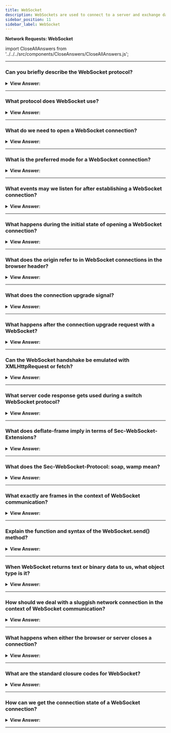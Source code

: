 ```yaml
---
title: WebSocket
description: WebSockets are used to connect to a server and exchange data. It is a standard protocol for real-time communication.
sidebar_position: 11
sidebar_label: WebSocket
---
```


**Network Requests: WebSocket**

import CloseAllAnswers from '../../../src/components/CloseAnswers/CloseAllAnswers.js';

<CloseAllAnswers />

---

### Can you briefly describe the WebSocket protocol?

<details>
  <summary><strong>View Answer:</strong></summary>
  <div>
  <div><strong>Interview Response:</strong> The WebSocket protocol, described in the RFC 6455, provides a way to exchange data between browser and server via a persistent connection. The data can be passed in both directions as “packets”, without breaking the connection and additional HTTP-requests. WebSocket is especially great for services that require continuous data exchange, e.g., online games and real-time trading systems.
    </div>
  </div>
</details>

---

### What protocol does WebSocket use?

<details>
  <summary><strong>View Answer:</strong></summary>
  <div>
  <div><strong>Interview Response:</strong> WebSocket employs HTTP as the initial transport mechanism but maintains the TCP connection open after the HTTP answer is received, allowing it to get used in the transfer of messages between client and server.
    </div>
  </div>
</details>

---

### What do we need to open a WebSocket connection?

<details>
  <summary><strong>View Answer:</strong></summary>
  <div>
  <div><strong>Interview Response:</strong> To open a WebSocket connection, we need to create a new WebSocket using the special protocol ws in the URL. There is also encrypted wss:// protocol, like HTTPS for WebSockets.
    </div><br />
    <strong>Syntax: </strong> let socket = new WebSocket("ws://javascript.info");<br /><br />
  </div>
</details>

---

### What is the preferred mode for a WebSocket connection?

<details>
  <summary><strong>View Answer:</strong></summary>
  <div>
  <div><strong>Interview Response:</strong> The wss:// protocol is not only encrypted but also more reliable. That is because ws:// data is not encrypted, visible to any intermediary. Old proxy servers do not know about WebSocket, and they may see “strange” headers and abort the connection. On the other hand, wss:// is WebSocket over TLS (same as HTTPS is HTTP over TLS), the transport security layer encrypts the data at the sender and decrypts it at the receiver. So, data packets get passed through encrypted proxies, and they cannot see what is inside and let them through.
    </div>
  </div>
</details>

---

### What events may we listen for after establishing a WebSocket connection?

<details>
  <summary><strong>View Answer:</strong></summary>
  <div>
  <div><strong>Interview Response:</strong> After the socket is constructed, we may listen for events on it. The events are as follows: open, message, error, and closing. When the connection is established, the event listener is invoked during the open event. When a message is received from the server, the message event is triggered. When an error occurs, the error event is triggered, and when the connection is closed, the closure event is triggered. If we want to send something, we may use socket.send(data).
    </div><br />
  <div><strong className="codeExample">Code Example:</strong><br /><br />

  <div></div>

```js
let socket = new WebSocket(
  'wss://javascript.info/article/websocket/demo/hello'
);

socket.onopen = function (e) {
  alert('[open] Connection established');
  alert('Sending to server');
  socket.send('My name is John');
};

socket.onmessage = function (event) {
  alert(`[message] Data received from server: ${event.data}`);
};

socket.onclose = function (event) {
  if (event.wasClean) {
    alert(
      `[close] Connection closed cleanly, code=${event.code} reason=${event.reason}`
    );
  } else {
    // e.g. server process killed or network down
    // event.code is usually 1006 in this case
    alert('[close] Connection died');
  }
};

socket.onerror = function (error) {
  alert(`[error] ${error.message}`);
};
```

  </div>
  </div>
</details>

---

### What happens during the initial state of opening a WebSocket connection?

<details>
  <summary><strong>View Answer:</strong></summary>
  <div>
  <div><strong>Interview Response:</strong> When a new WebSocket(URL) gets created, it starts connecting immediately. During the connection, the browser (using headers) asks the server: “Do you support WebSocket?” And if the server replies “yes”, then the talk continues in WebSocket protocol. At this point, we are using the WebSocket protocol to communicate with the server. The preliminary order is the request (a question), response (the answer), and the WebSocket interactive (active conversation).
    </div><br />
  <div><strong className="codeExample">Code Example:</strong> of browser headers for request made by new WebSocket<br /><br />

  <div></div>

```js
GET /chat
Host: javascript.info
Origin: https://javascript.info
Connection: Upgrade
Upgrade: websocket
Sec-WebSocket-Key: Iv8io/9s+lYFgZWcXczP8Q==
Sec-WebSocket-Version: 13
```

  </div>
  </div>
</details>

---

### What does the origin refer to in WebSocket connections in the browser header?

<details>
  <summary><strong>View Answer:</strong></summary>
  <div>
  <div><strong>Interview Response:</strong> WebSocket objects are cross-origin by nature, and there are no special headers or other limitations. Old servers cannot handle WebSockets anyway, so there are no compatibility issues. But the Origin header is essential, as it allows the server to decide whether to talk WebSocket with this website.
    </div>
  </div>
</details>

---

### What does the connection upgrade signal?

<details>
  <summary><strong>View Answer:</strong></summary>
  <div>
  <div><strong>Interview Response:</strong> The connection upgrade signals that the client would like to change the protocol.
    </div>
  </div>
</details>

---

### What happens after the connection upgrade request with a WebSocket?

<details>
  <summary><strong>View Answer:</strong></summary>
  <div>
  <div><strong>Interview Response:</strong> After the connect upgrade request is initialized and approved, the requested protocol is “WebSocket”. At that point, a random browser-generated key for security and returned. Additionally, the current WebSocket version is presented and returned in the response.
    </div>
  </div>
</details>

---

### Can the WebSocket handshake be emulated with XMLHttpRequest or fetch?

<details>
  <summary><strong>View Answer:</strong></summary>
  <div>
  <div><strong>Interview Response:</strong> No, we cannot use XMLHttpRequest or fetch to make this kind of HTTP request because JavaScript cannot set these headers.
    </div>
  </div>
</details>

---

### What server code response gets used during a switch WebSocket protocol?

<details>
  <summary><strong>View Answer:</strong></summary>
  <div>
  <div><strong>Interview Response:</strong> If the server agrees to switch to WebSocket, it should send a code 101 response. After the browser and server have reached an agreement, data gets sent using the WebSocket protocol from that point forward.
    </div><br />
  <div><strong className="codeExample">Code Example:</strong><br /><br />

  <div></div>

```js
101 Switching Protocols
Upgrade: websocket
Connection: Upgrade
Sec-WebSocket-Accept: hsBlbuDTkk24srzEOTBUlZAlC2g=
```

  </div>
  </div>
</details>

---

### What does deflate-frame imply in terms of Sec-WebSocket-Extensions?

<details>
  <summary><strong>View Answer:</strong></summary>
  <div>
  <div><strong>Interview Response:</strong> The "deflate-frame" token gets used in the "Sec-WebSocket-Extensions" header; deflate-frame means that the browser supports data compression. Using DEFLATE, this extension compresses the "Application data" part of WebSocket data frames. The simplest "Sec-WebSocket-Extensions" header in the client's opening handshake to request per-frame DEFLATE extension is the following: “Sec-WebSocket-Extensions: deflate-frame”. The most straightforward header from the server to accept this extension is the same.
    </div>
  </div>
</details>

---

### What does the Sec-WebSocket-Protocol: soap, wamp mean?

<details>
  <summary><strong>View Answer:</strong></summary>
  <div>
  <div><strong>Interview Response:</strong> Sec-WebSocket-Protocol: soap, wamp means that we would like to transfer not just any data, but the data in SOAP or WAMP (“The WebSocket Application Messaging Protocol”) protocols. WebSocket subprotocols register in the IANA catalog. So, this header describes the data formats that we are getting to use. This optional header gets set using the second parameter of the new WebSocket. That is the array of subprotocols, e.g., if we would like to use SOAP or WAMP. The server should respond with a list of protocols and extensions that it agrees to use.
    </div><br />
  <div><strong className="codeExample">Syntax Example:</strong><br /><br />

  <div></div>

```html
<script>
  let socket = new WebSocket('wss://javascript.info/chat', ['soap', 'wamp']);
</script>
```

  </div><br />
  <div><strong className="codeExample">Request:</strong><br /><br />

  <div></div>

```js
GET /chat
Host: javascript.info
Upgrade: websocket
Connection: Upgrade
Origin: https://javascript.info
Sec-WebSocket-Key: Iv8io/9s+lYFgZWcXczP8Q==
Sec-WebSocket-Version: 13
Sec-WebSocket-Extensions: deflate-frame
Sec-WebSocket-Protocol: soap, wamp
```

  </div><br />
  <div><strong className="codeExample">Response:</strong><br /><br />

  <div></div>

```js
101 Switching Protocols
Upgrade: websocket
Connection: Upgrade
Sec-WebSocket-Accept: hsBlbuDTkk24srzEOTBUlZAlC2g=
Sec-WebSocket-Extensions: deflate-frame
Sec-WebSocket-Protocol: soap
```

  </div>
  </div>
</details>

---

### What exactly are frames in the context of WebSocket communication?

<details>
  <summary><strong>View Answer:</strong></summary>
  <div>
  <div><strong>Interview Response:</strong> WebSocket communication consists of “frames” or data fragments that can be sent from either side and can be of several kinds, including text, binary data, ping/pong, and “connect” close frames. The text frame contains text data that parties send to each other. Binary data frames contain binary data that parties send back and forth. Ping Pong frames get used for checking the connection sent from the server. The browser responds to these automatically. After the handshake, either the client or the server can choose to send a ping to the other party. When the ping is received, the recipient must send back a pong as soon as possible. You can use this to make sure that the client is still connected. The connect close frame is either a server or client initiating the closing handshake. Several more get included in this group, but these are the most common. In the browser, we directly work only with text or binary frames.
    </div>
  </div>
</details>

---

### Explain the function and syntax of the WebSocket.send() method?

<details>
  <summary><strong>View Answer:</strong></summary>
  <div>
  <div><strong>Interview Response:</strong> The WebSocket .send() method can send text or binary data. A call socket.send(body) allows the body in string or a binary format, including Blob and ArrayBuffer. No settings are required; we can send it out in any format.
    </div>
  </div>
</details>

---

### When WebSocket returns text or binary data to us, what object type is it?

<details>
  <summary><strong>View Answer:</strong></summary>
  <div>
  <div><strong>Interview Response:</strong> The text is always sent as a string when receiving data. We can use the Blob or ArrayBuffer formats for binary data, and the socket determines that. Because the binaryType attribute is set to "blob" by default, binary data represents as Blob objects. Blob is a high-level binary object that integrates seamlessly with &#8249;a&#8250;, &#8249;img&#8250;, and other tags; thus, it's a reasonable default. However, we may modify it to "arraybuffer" for binary processing to access individual data bytes.
    </div><br />
  <div><strong className="codeExample">Code Example:</strong><br /><br />

  <div></div>

```js
socket.binaryType = 'arraybuffer';
socket.onmessage = (event) => {
  // event.data is either a string (if text) or arraybuffer (if binary)
};
```

  </div>
  </div>
</details>

---

### How should we deal with a sluggish network connection in the context of WebSocket communication?

<details>
  <summary><strong>View Answer:</strong></summary>
  <div>
  <div><strong>Interview Response:</strong> We can call socket.send(data) again and again. But the data buffers (stored) in memory and gets sent out only as fast as network speed allows. The socket.bufferedAmount property stores how many bytes remain buffered, waiting to get sent over the network. We can examine it to see whether the socket is available for transmission. We have to set an interval, check the buffered amount, and re-initiate a call for more data.
    </div><br />
  <div><strong className="codeExample">Code Example:</strong><br /><br />

  <div></div>

```js
// every 100ms examine the socket and send more data
// only if all the existing data was sent out
setInterval(() => {
  if (socket.bufferedAmount == 0) {
    socket.send(moreData());
  }
}, 100);
```

  </div>
  </div>
</details>

---

### What happens when either the browser or server closes a connection?

<details>
  <summary><strong>View Answer:</strong></summary>
  <div>
  <div><strong>Interview Response:</strong> Normally, when a party wants to close the connection (both browser and server have equal rights), they send a “connection close frame” with a numeric code and a textual reason. We can explicitly close it from the browser using socket.close(). The code is a unique WebSocket closing code, and this is optional. The reason is a string that describes the reason for closing; also, optional. Then the other party in the close event handler gets the code and the reason.
    </div><br />
  <div><strong className="codeExample">Code Example:</strong><br /><br />

<strong>Syntax: </strong> socket.close([code], [reason]);<br /><br />

  <div></div>

```js
// closing party:
socket.close(1000, 'Work complete');

// the other party
socket.onclose = (event) => {
  // event.code === 1000
  // event.reason === "Work complete"
  // event.wasClean === true (clean close)
};
```

  </div>
  </div>
</details>

---

### What are the standard closure codes for WebSocket?

<details>
  <summary><strong>View Answer:</strong></summary>
  <div>
  <div><strong>Interview Response:</strong> 1000 and 1006 are the most common WebSocket closing codes. Code 1000 is the standard default closure; the connection gets completed for whatever reason it got formed. Code 1006 is an abnormal closure; it signals that a connection was closed improperly (without sending a close frame) when a status code got anticipated. WebSocket codes are similar to HTTP codes, although not the same. Any codes less than 1000, in particular, are reserved; attempting to set such a value result in a error.
    </div><br />
  <div><strong className="codeExample">Code Example:</strong><br /><br />

  <div></div>

```js
// in case connection is broken
socket.onclose = (event) => {
  // event.code === 1006
  // event.reason === ""
  // event.wasClean === false (no closing frame)
};
```

  </div>
  </div>
</details>

---

### How can we get the connection state of a WebSocket connection?

<details>
  <summary><strong>View Answer:</strong></summary>
  <div>
  <div><strong>Interview Response:</strong> To get the connection state, we must use socket.readyState property to get the unsigned short values. The unsigned short values include connecting (0), open (1), closing (2), and closed (3). 
    </div>
  </div>
</details>

---
